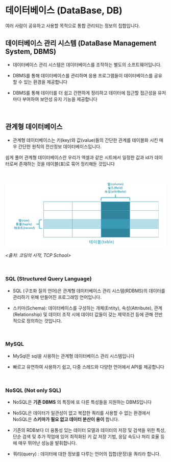 # 데이터베이스 (DataBase, DB)

여러 사람이 공유하고 사용할 목적으로 통합 관리되는 정보의 집합입니다.
<br>

## 데이터베이스 관리 시스템 (DataBase Management System, DBMS)

- 데이터베이스 관리 시스템은 데이터베이스를 조작하는 별도의 소프트웨어입니다.

- DBMS를 통해 데이터베이스를 관리하며 응용 프로그램들이 데이터베이스를 공유할 수 있는 환경을 제공합니다

- DBMS를 통해 데이터를 더 쉽고 간편하게 정리하고 데이터에 접근할 접근성을 유저마다 부여하여 보안성 유지 기능을 제공합니다

<br>

## 관계형 데이터베이스
  - 관계형 데이터베이스는 키(key)와 값(value)들의 간단한 관계를 테이블화 시킨 매우 간단한 원칙의 전산정보 데이터베이스입니다.

쉽게 풀어 관계형 데이터베이스란 우리가 엑셀과 같은 시트에서
일정한 값과 id가 데이터로써 존재하는 것을 테이블(표)로 묶어 정리해둔 것입니다

<br>

![screensh](/img/Database1.png)

_<출처: 코딩의 시작, TCP School>_

<br>

### SQL (Structured Query Language)

- SQL (구조화 질의 언어)은 관계형 데이터베이스 관리 시스템(RDBMS)의 데이터를 관리하기 위해 만들어진 프로그래밍 언어입니다.

- 스키마(Schema): 데이터베이스를 구성하는 개체(Entity), 속성(Attribute), 관계(Relationship) 및 데이터 조작 시에 데이터 값들이 갖는 제약조건 등에 관해 전반적으로 정의하는 것입니다.

<br>

### MySQL
 - MySql은 sql을 사용하는 관계형 데이터베이스 관리 시스템입니다

 - 빠르고 유연하여 사용하기 쉽고, 다중 스레드와 다양한 언어에서 API를 제공합니다

<br>

 ### NoSQL (Not only SQL)
 - NoSQL은 __기존 DBMS__ 의 특징에 또 다른 특성들을 지원하는 DBMS입니다

- NoSQL은 데이터가 일관성이 없고 복잡한 쿼리를 사용할 수 없는 환경에서 NoSQL은 __스키마가 필요 없고 데이터 분산이 용이__ 합니다.
 - 기존의 RDB보다 더 융통성 있는 데이터 모델과 데이터의 저장 및 검색을 위한 특성, 단순 검색 및 추가 작업에 있어 최적화된 키 값 저장 기법, 응답 속도나 처리 효율 등에 매우 뛰어난 성능을 발휘합니다.

 - 쿼리(query) : 데이터에 대한 정보를 다루는 언어의 집합(문장)을 쿼리라 합니다.